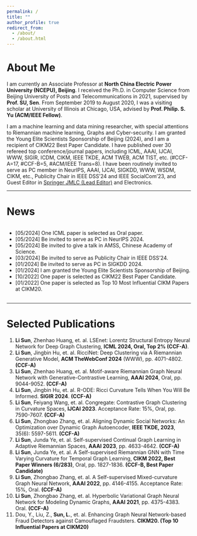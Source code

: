 ```yaml
---
permalink: /
title: ""
author_profile: true
redirect_from: 
  - /about/
  - /about.html
---
```


# About Me
I am currently an Associate Professor at **North China Electric Power University (NCEPU), Beijing**. I received the Ph.D. in Computer Science from Beijing University of Posts and Telecommunications in 2021, supervised by **Prof. SU, Sen**. From September 2019 to August 2020, I was a visiting scholar at University of Illinois at Chicago, USA, advised by **Prof. Philip. S. Yu (ACM/IEEE Fellow)**. 

I am a machine learning and data mining researcher, with special attentions to Riemannian machine learning, Graphs and Cyber-security. I am granted the Young Elite Scientists Sponsorship of Beijing (2024), and I am a recipient of CIKM22 Best Paper Candidate. I have published over 30 refereed top conference/journal papers, including ICML, AAAI, IJCAI, WWW, SIGIR, ICDM, CIKM, IEEE TKDE, ACM TWEB, ACM TIST, etc. (#CCF-A=17, #CCF-B=5, #ACM/IEEE Trans=8). I have been routinely invited to serve as PC member in NeurIPS, AAAI, IJCAI, SIGKDD, WWW, WSDM, CIKM, etc., Publicity Chair in IEEE DSS’24 and IEEE SocialCom’23, and Guest Editor in [Springer JMLC (Lead Editor)](https://link.springer.com/journal/13042/updates/26337314) and Electronics. 

---
# News
<div style="height: 200px; overflow-y: auto;">
<ul>
<li>[05/2024] One ICML paper is selected as Oral paper.</li>
<li>[05/2024] Be invited to serve as PC in NeurIPS 2024.</li>
<li>[05/2024] Be invited to give a talk in AMSS, Chinese Academy of Science.</li>
<li>[03/2024] Be invited to serve as Publicity Chair in IEEE DSS’24.</li>
<li>[01/2024] Be invited to serve as PC in SIGKDD 2024.</li>
<li>[01/2024] I am granted the Young Elite Scientists Sponsorship of Beijing.</li>
<li>[10/2022] One paper is selected as CIKM22 Best Paper Candidate.</li>
<li>[01/2022] One paper is selected as Top 10 Most Influential CIKM Papers at CIKM20.</li>
</ul>
</div>

---
# Selected Publications
1.	**Li Sun**, Zhenhao Huang, et. al. LSEnet: Lorentz Structural Entropy Neural Network for Deep Graph Clustering, **ICML 2024, Oral, Top 2% (CCF-A)**.
2.	**Li Sun**, Jingbin Hu, et. al. RicciNet: Deep Clustering via A Riemannian Generative Model, **ACM TheWebConf 2024** (WWW), pp. 4071-4802. **(CCF-A)**
3.	**Li Sun**, Zhenhao Huang, et. al. Motif-aware Riemannian Graph Neural Network with Generative-Contrastive Learning, **AAAI 2024**, Oral, pp. 9044-9052. **(CCF-A)**
4.	**Li Sun**, Jingbin Hu, et. al. R-ODE: Ricci Curvature Tells When You Will Be Informed. **SIGIR 2024**. **(CCF-A)**
5.	**Li Sun**, Feiyang Wang, et. al. Congregate: Contrastive Graph Clustering in Curvature Spaces, **IJCAI 2023**. Acceptance Rate: 15%, Oral, pp. 7590-7607. **(CCF-A)**
6.	**Li Sun**, Zhongbao Zhang, et. al. Aligning Dynamic Social Networks: An Optimization over Dynamic Graph Autoencoder, **IEEE TKDE, 2023**, 35(6): 5597-5611. **(CCF-A)**
7.	**Li Sun**, Junda Ye, et. al. Self-supervised Continual Graph Learning in Adaptive Riemannian Spaces, **AAAI 2023**, pp. 4633-4642. **(CCF-A)**
8.	**Li Sun**, Junda Ye, et. al. A Self-supervised Riemannian GNN with Time Varying Curvature for Temporal Graph Learning, **CIKM 2022, Best Paper Winners (6/283)**, Oral, pp. 1827-1836. **(CCF-B, Best Paper Candidate)**
9.	**Li Sun**, Zhongbao Zhang, et. al. A Self-supervised Mixed-curvature Graph Neural Network, **AAAI 2022**, pp. 4146-4155. Acceptance Rate: 15%, Oral. **(CCF-A)**
10. **Li Sun**, Zhongbao Zhang, et. al. Hyperbolic Variational Graph Neural Network for Modeling Dynamic Graphs, **AAAI 2021**, pp. 4375-4383. Oral. **(CCF-A)**
11. Dou, Y., Liu, Z., **Sun, L.**, et. al. Enhancing Graph Neural Network-based Fraud Detectors against Camouflaged Fraudsters. **CIKM20. (Top 10 Influential Papers at CIKM20)**




